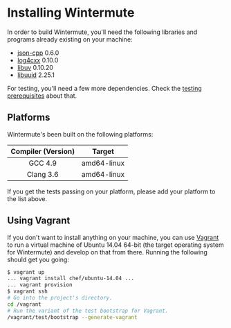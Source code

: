 # Installing Wintermute

In order to build Wintermute, you'll need the following libraries and programs
already existing on your machine:

  * [json-cpp][] 0.6.0
  * [log4cxx] 0.10.0
  * [libuv][] 0.10.20
  * [libuuid][] 2.25.1

For testing, you'll need a few more dependencies. Check the [testing
prerequisites](./TESTING.markdown#install) about that.

## Platforms

Wintermute's been built on the following platforms:

Compiler (Version) | Target
:-----------------:|:----------:
GCC 4.9            | amd64-linux
Clang 3.6          | amd64-linux

If you get the tests passing on your platform, please add your platform to the
list above.

## Using Vagrant

If you don't want to install anything on your machine, you can use [Vagrant][]
to run a virtual machine of Ubuntu 14.04 64-bit (the target operating system
for Wintermute) and develop on that from there. Running the following should
get you going:

```bash
$ vagrant up
... vagrant install chef/ubuntu-14.04 ...
... vagrant provision
$ vagrant ssh
# Go into the project's directory.
cd /vagrant
# Run the variant of the test bootstrap for Vagrant.
/vagrant/test/bootstrap --generate-vagrant
```

[json-cpp]: https://github.com/open-source-parsers/jsoncpp
[log4cxx]: http://logging.apache.org/log4cxx/index.html
[vagrant]: https://vagrantup.com
[libuv]: https://github.com/libuv/libuv
[libuuid]: http://linux.die.net/man/3/libuuid
